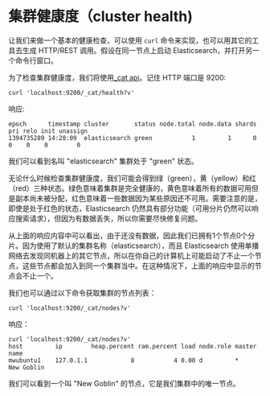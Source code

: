 # 集群健康度（cluster health)
让我们来做一个基本的健康检查，可以使用 `curl` 命令来实现，也可以用其它的工具去生成 HTTP/REST 调用。假设在同一节点上启动 Elasticsearch，并打开另一个命令行窗口。

为了检查集群健康度，我们将使用[_cat api](https://www.elastic.co/guide/en/elasticsearch/reference/current/cat.html)。记住 HTTP 端口是 9200:

```shell
curl 'localhost:9200/_cat/health?v'
```

响应:

```shell
epoch      timestamp cluster       status node.total node.data shards pri relo init unassign
1394735289 14:28:09  elasticsearch green           1         1      0   0    0    0        0
```

我们可以看到名叫 "elasticsearch" 集群处于 "green" 状态。

无论什么时候检查集群健康度，我们可能会得到绿（green），黄（yellow）和红（red）三种状态。绿色意味着集群是完全健康的，黄色意味着所有的数据可用但是副本尚未被分配，红色意味着一些数据因为某些原因还不可用。需要注意的是，即使是处于红色的状态，Elasticsearch 仍然具有部分功能（可用分片仍然可以响应搜索请求），但因为有数据丢失，所以你需要尽快修复问题。

从上面的响应内容中可以看出，由于还没有数据，因此我们已拥有1个节点0个分片。因为使用了默认的集群名称（elasticsearch），而且 Elasticsearch 使用单播网络去发现同机器上的其它节点，所以在你自己的计算机上可能启动了不止一个节点，这些节点都会加入到同一个集群当中。在这种情况下，上面的响应中显示的节点会不止一个。

我们也可以通过以下命令获取集群的节点列表：

```shell
curl 'localhost:9200/_cat/nodes?v'
```

响应：

```shell
curl 'localhost:9200/_cat/nodes?v'
host         ip        heap.percent ram.percent load node.role master name
mwubuntu1    127.0.1.1            8           4 0.00 d         *      New Goblin
```

我们可以看到一个叫 "New Goblin" 的节点，它是我们集群中的唯一节点。